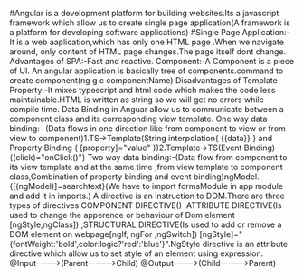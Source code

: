 #Angular is a development platform for building websites.Its a javascript framework which allow us to create single page application(A framework is a platform for developing software applications) 
#Single Page Application:- It is a web aaplication,which has only one HTML page .When we navigate around, only content of HTML page changes.The page itself dont change.
Advantages of SPA:-Fast and reactive.
Component:-A Component is a piece of UI. An angular application is basically tree of components.command to create component(ng g c componentName)
Disadvantages of Template Property:-It mixes typescript and html code which makes the code less maintainable.HTML is written as string so we will get no errors while compile time.
Data Binding in Anguar allow us to communicate between a component class and its corresponding view template.
One way data binding:- (Data flows in one direction like from component to view or from view to component)1.TS->Template(String interpolation{ {{data}} } and Property Binding { [property]="value" })2.Template->TS(Event Binding){(click)="onClick()"}
Two way data binding:-(Data flow from component to its view template and at the same time ,from view template to component class,Combination of property binding and event binding)ngModel.{[(ngModel)]=searchtext}(We have to import formsModule in app module and add it in imports.)
A directive is an instruction to DOM.There are three types of directives COMPONENT DIRECTIVE() ,ATTRIBUTE DIRECTIVE(Is used to change the apperence or behaviour of Dom element [ngStyle,ngClass]) ,STRUCTURAL DIRECTIVE(Is used to add or remove a DOM element on webpage[ngIf, ngFor ,ngSwitch])
[ngStyle]="{fontWeight:'bold',color:logic?'red':'blue'}".NgStyle directive is an attribute directive which allow us to set style of an element using expression.
@Input---->(Parent----->Child)
@Output---->(Child----->Parent)